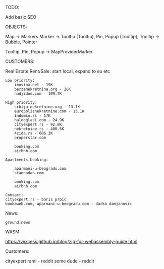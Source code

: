 TODO:

Add basic SEO

OBJECTS:

Map -> Markers
Marker -> Tooltip (Tooltip), Pin, Popup (Tooltip),
Tooltip -> Bubble, Pointer

Tooltip, Pin, Popup -> MapProviderMarker

CUSTOMERS:

Real Estate Rent/Sale:
start local, expand to eu etc

    Low priority:
        imovina.net	- 19K
        berzanekretnina.org	- 26K
        nadjidom.com - 109.7K

    High priority:
        srbija-nekretnine.org - 13.1K
        europolisnekretnine.com - 13.1K
        indomio.rs - 17K
        halooglasi.com - 24.9K
        cityexpert.rs - 92.8K
        nekretnine.rs - 400.5K
        4zida.rs - 606.2K
        properstar.com

        booking.com
        airbnb.com

    Apartments booking:

        aparmani-u-beogradu.com
        stannadan.com

        booking.com
        airbnb.com

    Contact:
    cityexpert.rs - boris prpic
    bookaweb.com, aparmani-u-beogradu.com - darko damjanovic


News:

    ground.news

WASM:

https://vexcess.github.io/blog/zig-for-webassembly-guide.html


Customers:

cityexpert
rami - reddit
some dude - reddit